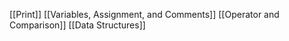 [[Print]]
[[Variables, Assignment, and Comments]]
[[Operator and Comparison]]
[[Data Structures]]


